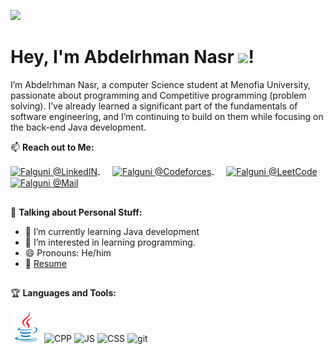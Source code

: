 ![](https://komarev.com/ghpvc/?username=Abdelr7manNasr&label=PROFILE+VIEWS&color=blueviolet&style=plastic)
# Hey, I'm Abdelrhman Nasr <img src="https://media.giphy.com/media/hvRJCLFzcasrR4ia7z/giphy.gif" width="28px">!               

I’m Abdelrhman Nasr, a computer Science student at Menofia University, passionate about programming and Competitive programming (problem solving). I’ve already learned a significant part of the fundamentals of software engineering, and I’m continuing to build on them while focusing on the back-end Java development.

📫 **Reach out to Me:**

<p>
  <a href="https://www.linkedin.com/in/abdelrhman-nasr74/" rel="nofollow" style="margin-right: 20px;">
    <img align="center" alt="Falguni @LinkedIN" height="40" src="https://cdn-icons-png.flaticon.com/128/3536/3536505.png" style="max-width: 100%;">
  </a>

  <a href="https://codeforces.com/profile/Nasr74" rel="nofollow" style="margin-right: 20px;">
    <img align="center" alt="Falguni @Codeforces" height="40" src="https://camo.githubusercontent.com/c9fb38996727bb7456aebdd953fa0cc803a0d4067db6448e11ab51c4b7a3a9d6/68747470733a2f2f706c61792d6c682e676f6f676c6575736572636f6e74656e742e636f6d2f5773525f6630336e62715733715a6a435a655855596d6e6d685357586f336851684c583968676c39514879644367625851695f564a6541776e6d7475496754484b64513d773234302d683438302d7277" style="max-width: 100%;">
  </a>

  <a href="https://leetcode.com/u/Abdelr7man_Nasr/" rel="nofollow" style="margin-right: 20px;">
    <img align="center" alt="Falguni @LeetCode" height="40" src="https://camo.githubusercontent.com/9affd84fd5cfefe819454ced135de55bf04174b8a80ba9628f172bb77bcd9162/68747470733a2f2f6c656574636f64652e636f6d2f7374617469632f696d616765732f4c656574436f64655f6c6f676f2e706e67" style="max-width: 100%;">
  </a>

  <a href="mailto:abdoo.nasr22@gmail.com">
    <img align="center" alt="Falguni @Mail" height="35" src="https://camo.githubusercontent.com/b542162280f479b1b33d87b02c0ba33c96e3b62bc8510db5c97a774c6bcda250/68747470733a2f2f75706c6f61642e77696b696d656469612e6f72672f77696b6970656469612f636f6d6d6f6e732f372f37652f476d61696c5f69636f6e5f253238323032302532392e737667" style="max-width: 100%;">
  </a>
</p>



##


🙏 **Talking about Personal Stuff:**

- 🌱 I’m currently learning Java development
- 👀 I’m interested in learning programming.
- 😄 Pronouns: He/him
- 📝 [Resume]([https://github.com/suryakantamangaraj/Resume/blob/main/resume.pdf](https://drive.google.com/file/d/1MdN7C88Dbq53tR1XK9WlVNWf459bNETa/view?usp=drivesdk)) 
##

🏆 **Languages and Tools:**  

<p>
<img height="50" src="https://raw.githubusercontent.com/devicons/devicon/master/icons/java/java-original.svg" alt="Java" style="max-width: 100%;">
<img height="50" src="https://cdn-icons-png.flaticon.com/128/6132/6132222.png" alt="CPP" style="max-width: 100%;">
<img height="50" src="https://cdn-icons-png.flaticon.com/128/1199/1199124.png" alt="JS" style="max-width: 100%;">
<img height="50" src="https://camo.githubusercontent.com/48b94efdc616e87af298ca4f2bc15f91ad055ec2cfbb01e57467f7e5f3fce157/68747470733a2f2f63646e2e69636f6e2d69636f6e732e636f6d2f69636f6e73322f323130372f504e472f3531322f66696c655f747970655f6373735f69636f6e5f3133303636312e706e67" alt="CSS" data-canonical-src="https://cdn.icon-icons.com/icons2/2107/PNG/512/file_type_css_icon_130661.png" style="max-width: 100%;">
<img height="50" src="https://camo.githubusercontent.com/ff5301ef7472dbdf522b776167a8af8c326299fe8175e53f6b052bbcc04533e3/68747470733a2f2f7777772e766563746f726c6f676f2e7a6f6e652f6c6f676f732f6769742d73636d2f6769742d73636d2d69636f6e2e737667" alt="git" data-canonical-src="https://www.vectorlogo.zone/logos/git-scm/git-scm-icon.svg" style="max-width: 100%;">
</p>
